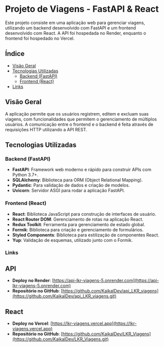 # Projeto de Viagens - FastAPI & React

Este projeto consiste em uma aplicação web para gerenciar viagens, utilizando um backend desenvolvido com FastAPI e um frontend desenvolvido com React. A API foi hospedada no Render, enquanto o frontend foi hospedado no Vercel.

## Índice

- [Visão Geral](#visão-geral)
- [Tecnologias Utilizadas](#tecnologias-utilizadas)
  - [Backend (FastAPI)](#backend-fastapi)
  - [Frontend (React)](#frontend-react)
- [Links](#links)

## Visão Geral

A aplicação permite que os usuários registrem, editem e excluam suas viagens, com funcionalidades que permitem o gerenciamento de múltiplos usuários. A comunicação entre o frontend e o backend é feita através de requisições HTTP utilizando a API REST.

## Tecnologias Utilizadas

### Backend (FastAPI)
- **FastAPI**: Framework web moderno e rápido para construir APIs com Python 3.7+.
- **SQLAlchemy**: Biblioteca para ORM (Object Relational Mapping).
- **Pydantic**: Para validação de dados e criação de modelos.
- **Uvicorn**: Servidor ASGI para rodar a aplicação FastAPI.

### Frontend (React)
- **React**: Biblioteca JavaScript para construção de interfaces de usuário.
- **React Router DOM**: Gerenciamento de rotas na aplicação React.
- **Redux Toolkit**: Ferramenta para gerenciamento de estado global.
- **Formik**: Biblioteca para criação e gerenciamento de formulários.
- **Styled Components**: Biblioteca para estilização de componentes React.
- **Yup**: Validação de esquemas, utilizado junto com o Formik.

### Links

## API
- **Deploy no Render**: [https://api-lkr-viagens-5.onrender.com](https://api-lkr-viagens-5.onrender.com)
- **Repositório no GitHub**: [https://github.com/KaikalDev/api_LKR_viagens](https://github.com/KaikalDev/api_LKR_viagens.git)

## React
- **Deploy no Vercel**: [https://lkr-viagens.vercel.app](https://lkr-viagens.vercel.app)
- **Repositório no GitHub**: [https://github.com/KaikalDev/LKR_Viagens](https://github.com/KaikalDev/LKR_Viagens.git)
